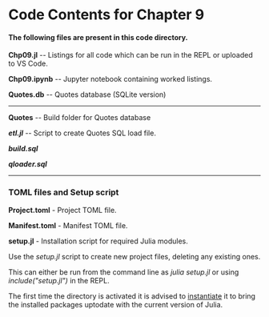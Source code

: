 # Code Contents for Chapter 9

#### The following files are present in this code directory.

**Chp09.jl** -- Listings for all code which can be run in the REPL or uploaded to VS Code.

**Chp09.ipynb** -- Jupyter notebook containing worked listings.

**Quotes.db** -- Quotes database (SQLite version)

---

**Quotes** -- Build folder for Quotes database

**_etl.jl_** -- Script to create Quotes SQL load file.

**_build.sql_** 

**_qloader.sql_**

---

### TOML files and Setup script

**Project.toml** - Project TOML file.

**Manifest.toml** - Manifest TOML file.

**setup.jl** - Installation script for required Julia modules.

Use the *setup.jl* script to create new project files, deleting any existing ones.

This can either be run from the command line as *julia setup.jl* or using *include("setup.jl")* in the REPL.

The first time the directory is activated it is advised to <u>instantiate</u> it to bring the installed packages uptodate with the current version of Julia.

